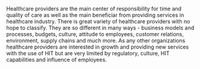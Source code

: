 Healthcare providers are the main center of responsibility for time and quality of care as well as the main beneficiar from providing services in healthcare industry. There is great variety of healthcare providers with no hope to classify. They are so different in many ways - business models and processes, budgets, culture, attitude to employees, customer relations, environment, supply chains and much more. As any other organizations healthcare providers are interested in growth and providing new services with the use of HIT but are very limited by regulatory, culture, HIT capabilities and influence of employees.